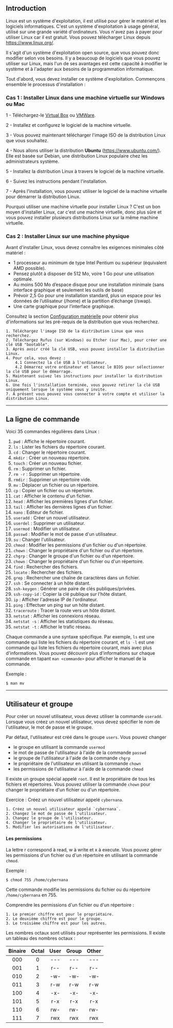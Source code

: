## Introduction

Linux est un système d'exploitation, il est utilisé pour gérer le matériel et les logiciels informatiques. C'est un système d'exploitation à usage général, utilisé sur une grande variété d'ordinateurs. Vous n'avez pas à payer pour utiliser Linux car il est gratuit. Vous pouvez télécharger Linux depuis https://www.linux.org/.

Il s'agit d'un système d'exploitation open source, que vous pouvez donc modifier selon vos besoins. Il y a beaucoup de logiciels que vous pouvez utiliser sur Linux, mais l'un de ses avantages est cette capacité à modifier le système et à l'adapter aux besoins de la programmation informatique.

Tout d'abord, vous devez installer ce système d'exploitation. Commençons ensemble le processus d'installation :

### Cas 1 : Installer Linux dans une machine virtuelle sur Windows ou Mac

1 - Téléchargez-le [Virtual Box](https://www.virtualbox.org/) ou [VMWare](https://www.vmware.com/).

2 - Installez et configurez le logiciel de la machine virtuelle.

3 - Vous pouvez maintenant télécharger l'image ISO de la distribution Linux que vous souhaitez.

4 - Nous allons utiliser la distribution **Ubuntu** (https://www.ubuntu.com/). Elle est basée sur Debian, une distribution Linux populaire chez les administrateurs système.

5 - Installez la distribution Linux à travers le logiciel de la machine virtuelle.

6 - Suivez les instructions pendant l'installation.

7 - Après l'installation, vous pouvez utiliser le logiciel de la machine virtuelle pour démarrer la distribution Linux.

Pourquoi utiliser une machine virtuelle pour installer Linux ? C'est un bon moyen d'installer Linux, car c'est une machine virtuelle, donc plus sûre et vous pouvez installer plusieurs distributions Linux sur la même machine virtuelle.

### Cas 2 : Installer Linux sur une machine physique

Avant d'installer Linux, vous devez connaître les exigences minimales côté matériel :

+ 1 processeur au minimum de type Intel Pentium ou supérieur (équivalent AMD possible).
+ Pensez plutôt à disposer de 512 Mo, voire 1 Go pour une utilisation optimale.
+ Au moins 500 Mo d’espace disque pour une installation minimale (sans interface graphique et seulement les outils de base)
+ Prévoir 2,5 Go pour une installation standard, plus un espace pour les données de l’utilisateur (/home) et la partition d’échange (/swap).
+ Une carte graphique pour l’interface graphique.

Consultez la section [Configuration matérielle](https://www.linux.org/download/) pour obtenir plus d'informations sur les pré-requis de la distribution que vous recherchez.

    1. Téléchargez l'image ISO de la distribution Linux que vous recherchez.
    2. Téléchargez Rufus (sur Windows) ou Etcher (sur Mac), pour créer une clé USB "bootable".
    3. Après avoir créé la clé USB, vous pouvez installer la distribution Linux.
    4. Pour cela, vous devez :
        4.1 Connectez la clé USB à l'ordinateur.
        4.2 Démarrez votre ordinateur et lancez le BIOS pour sélectionner la clé USB pour le démarrage.
    5. Maintenant suivez les instructions pour installer la distribution Linux.
    6. Une fois l'installation terminée, vous pouvez retirer la clé USB uniquement lorsque le système vous y invite.
    7. À présent vous pouvez vous connecter à votre compte et utiliser la distribution Linux.

-----

## La ligne de commande

Voici 35 commandes régulières dans Linux :

1. `pwd` : Affiche le répertoire courant.
2. `ls` : Lister les fichiers du répertoire courant.
3. `cd` : Changer le répertoire courant.
4. `mkdir` : Créer un nouveau répertoire.
5. `touch` : Créer un nouveau fichier.
6. `rm` : Supprimer un fichier.
7. `rm -r` : Supprimer un répertoire.
8. `rmdir` : Supprimer un répertoire vide.
9. `mv` : Déplacer un fichier ou un répertoire.
10. `cp` : Copier un fichier ou un répertoire.
11. `cat` : Afficher le contenu d'un fichier.
12. `head` : Afficher les premières lignes d'un fichier.
13. `tail` : Afficher les dernières lignes d'un fichier.
14. `nano` : Editeur de fichier.
15. `useradd` : Créer un nouvel utilisateur.
16. `userdel` : Supprimer un utilisateur.
17. `usermod` : Modifier un utilisateur.
18. `passwd` : Modifier le mot de passe d'un utilisateur.
19. `su` : Changer l'utilisateur.
20. `chmod` : Modifier les permissions d'un fichier ou d'un répertoire.
21. `chown` : Changer le propriétaire d'un fichier ou d'un répertoire.
22. `chgrp` : Changer le groupe d'un fichier ou d'un répertoire.
23. `chown` : Changer le propriétaire d'un fichier ou d'un répertoire.
24. `find` : Rechercher des fichiers.
25. `locate` : Rechercher des fichiers.
26. `grep` : Rechercher une chaîne de caractères dans un fichier.
27. `ssh` : Se connecter à un hôte distant.
28. `ssh-keygen` : Générer une paire de clés publiques/privées.
29. `ssh-copy-id` : Copier la clé publique sur l'hôte distant.
30. `ip` : Afficher l'adresse IP de l'ordinateur.
31. `ping` : Effectuer un ping sur un hôte distant.
32. `traceroute` : Tracer la route vers un hôte distant.
33. `netstat` : Afficher les connexions réseau.
34. `netstat -s` : Afficher les statistiques du réseau.
35. `netstat -t` : Afficher le trafic réseau.

Chaque commande a une syntaxe spécifique. Par exemple, `ls` est une commande qui liste les fichiers du répertoire courant, et `ls -l` est une commande qui liste les fichiers du répertoire courant, mais avec plus d'informations. Vous pouvez découvrir plus d'informations sur chaque commande en tapant `man <commande>` pour afficher le manuel de la commande.

Exemple :

```
$ man mv
```

-----

## Utilisateur et groupe

Pour créer un nouvel utilisateur, vous devez utiliser la commande `useradd`. Lorsque vous créez un nouvel utilisateur, vous devez spécifier le nom de l'utilisateur, le mot de passe et le groupe.

Par défaut, l'utilisateur est créé dans le groupe `users`. Vous pouvez changer

+ le groupe en utilisant la commande `usermod`
+ le mot de passe de l'utilisateur à l'aide de la commande `passwd`
+ le groupe de l'utilisateur à l'aide de la commande `chgrp`
+ le propriétaire de l'utilisateur en utilisant la commande `chown`
+ les permissions de l'utilisateur à l'aide de la commande `chmod`

Il existe un groupe spécial appelé `root`. Il est le propriétaire de tous les fichiers et répertoires. Vous pouvez utiliser la commande `chown` pour changer le propriétaire d'un fichier ou d'un répertoire.

Exercice : Créez un nouvel utilisateur appelé `cybernana`.

    1. Créez un nouvel utilisateur appelé `cybernana`.
    2. Changez le mot de passe de l'utilisateur.
    3. Changez le groupe de l'utilisateur.
    4. Changer le propriétaire de l'utilisateur.
    5. Modifier les autorisations de l'utilisateur.

#### Les permissions

La lettre r correspond à read, w à write et x à execute. Vous pouvez gérer les permissions d'un fichier ou d'un répertoire en utilisant la commande `chmod`.

Exemple :

```
$ chmod 755 /home/cybernana
```

Cette commande modifie les permissions du fichier ou du répertoire `/home/cybernana` en 755.

Comprendre les permissions d'un fichier ou d'un répertoire :

    1. Le premier chiffre est pour le propriétaire.
    2. Le deuxième chiffre est pour le groupe.
    3. Le troisième chiffre est pour les autres.

Les nombres octaux sont utilisés pour représenter les permissions. Il existe un tableau des nombres octaux :

| Binaire | Octal | User | Group | Other |
| :---: | :---: | :---: | :---: | :---: |
| 000 | 0 | --- | --- | --- |
| 001 | 1 | r-- | r-- | r-- |
| 010 | 2 | -w- | -w- | -w- |
| 011 | 3 | r-w | r-w | r-w |
| 100 | 4 | -x- | -x- | -x- |
| 101 | 5 | r-x | r-x | r-x |
| 110 | 6 | rw- | rw- | rw- |
| 111 | 7 | rwx | rwx | rwx |
